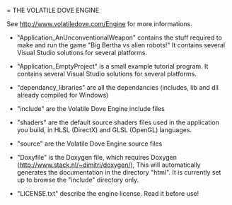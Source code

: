 
= THE VOLATILE DOVE ENGINE

See http://www.volatiledove.com/Engine for more informations.

 * "Application_AnUnconventionalWeapon" contains the stuff required to make
   and run the game "Big Bertha vs alien robots!"
   It contains several Visual Studio solutions for several platforms.

 * "Application_EmptyProject" is a small example tutorial program.
   It contains several Visual Studio solutions for several platforms.

 * "dependancy_libraries" are all the dependancies
   (includes, lib and dll already compiled for Windows)

 * "include" are the Volatile Dove Engine include files

 * "shaders" are the default source shaders files used in the application
   you build, in HLSL (DirectX) and GLSL (OpenGL) languages.

 * "source" are the Volatile Dove Engine source files

 * "Doxyfile" is the Doxygen file, which requires Doxygen
  (http://www.stack.nl/~dimitri/doxygen/),
  This will automatically generates the documentation in the directory "html".
  It is currently set up to browse the "include" directory only.

 * "LICENSE.txt" describe the engine license. Read it before use!
